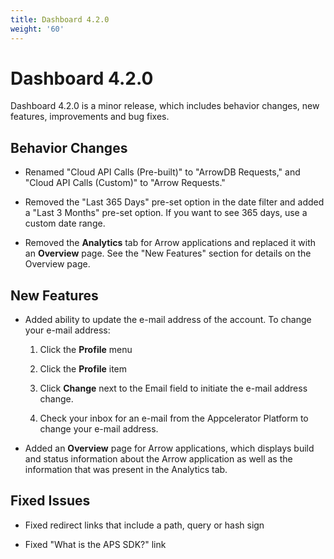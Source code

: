 ```yaml
---
title: Dashboard 4.2.0
weight: '60'
---
```


# Dashboard 4.2.0

Dashboard 4.2.0 is a minor release, which includes behavior changes, new features, improvements and bug fixes.

## Behavior Changes

* Renamed "Cloud API Calls (Pre-built)" to "ArrowDB Requests," and "Cloud API Calls (Custom)" to "Arrow Requests."

* Removed the "Last 365 Days" pre-set option in the date filter and added a "Last 3 Months" pre-set option. If you want to see 365 days, use a custom date range.

* Removed the **Analytics** tab for Arrow applications and replaced it with an **Overview** page. See the "New Features" section for details on the Overview page.

## New Features

* Added ability to update the e-mail address of the account. To change your e-mail address:

    1. Click the **Profile** menu

    2. Click the **Profile** item

    3. Click **Change** next to the Email field to initiate the e-mail address change.

    4. Check your inbox for an e-mail from the Appcelerator Platform to change your e-mail address.

* Added an **Overview** page for Arrow applications, which displays build and status information about the Arrow application as well as the information that was present in the Analytics tab.

## Fixed Issues

* Fixed redirect links that include a path, query or hash sign

* Fixed "What is the APS SDK?" link
